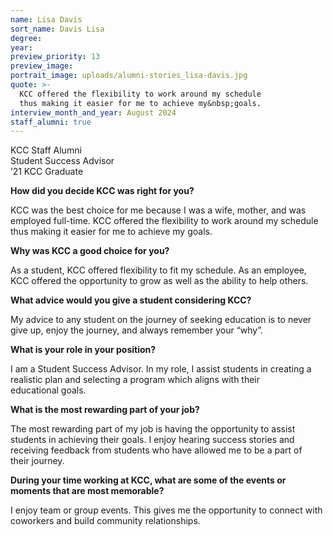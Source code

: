 ```yaml
---
name: Lisa Davis
sort_name: Davis Lisa
degree:
year:
preview_priority: 13
preview_image:
portrait_image: uploads/alumni-stories_lisa-davis.jpg
quote: >-
  KCC offered the flexibility to work around my schedule
  thus making it easier for me to achieve my&nbsp;goals.
interview_month_and_year: August 2024
staff_alumni: true
---
```


KCC Staff Alumni<br>
Student Success Advisor<br>
’21 KCC Graduate

**How did you decide KCC was right for you?**

KCC was the best choice for me because I was a wife, mother, and was employed full-time. KCC offered the flexibility to work around my schedule thus making it easier for me to achieve my goals.

**Why was KCC a good choice for you?**

As a student, KCC offered flexibility to fit my schedule. As an employee, KCC offered the opportunity to grow as well as the ability to help others.

**What advice would you give a student considering KCC?**

My advice to any student on the journey of seeking education is to never give up, enjoy the journey, and always remember your “why”.

**What is your role in your position?**

I am a Student Success Advisor.  In my role, I assist students in creating a realistic plan and selecting a program which aligns with their educational&nbsp;goals.

**What is the most rewarding part of your job?**

The most rewarding part of my job is having the opportunity to assist students in achieving their goals.  I enjoy hearing success stories and receiving feedback from students who have allowed me to be a part of their&nbsp;journey.

**During your time working at KCC, what are some of the events or moments that are most memorable?**

I enjoy team or group events. This gives me the opportunity to connect with coworkers and build community relationships.
